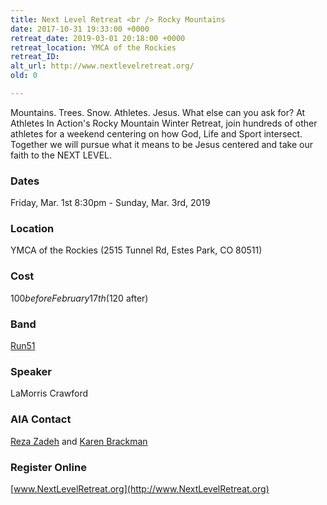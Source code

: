 ```yaml
---
title: Next Level Retreat <br /> Rocky Mountains
date: 2017-10-31 19:33:00 +0000
retreat_date: 2019-03-01 20:18:00 +0000
retreat_location: YMCA of the Rockies
retreat_ID: 
alt_url: http://www.nextlevelretreat.org/
old: 0

---
```

Mountains. Trees. Snow. Athletes. Jesus. What else can you ask for? At Athletes In Action's Rocky Mountain Winter Retreat, join hundreds of other athletes for a weekend centering on how God, Life and Sport intersect. Together we will pursue what it means to be Jesus centered and take our faith to the NEXT LEVEL.

### Dates

Friday, Mar. 1st 8:30pm -  Sunday, Mar. 3rd, 2019

### Location

YMCA of the Rockies (2515 Tunnel Rd, Estes Park, CO 80511)

### Cost

$100 before February 17th ($120 after)

### Band

[Run51](http://wearerun51.com)

### Speaker

LaMorris Crawford

### AIA Contact

[Reza Zadeh](mailto:reza.zadeh@athletesinaction.org) and [Karen Brackman](mailto:karen.brackman@athletesinaction.org)

### Register Online

[www.NextLevelRetreat.org](http://www.NextLevelRetreat.org)
